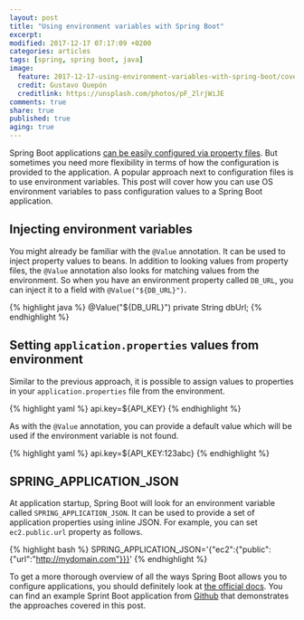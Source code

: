 ```yaml
---
layout: post
title: "Using environment variables with Spring Boot"
excerpt:
modified: 2017-12-17 07:17:09 +0200
categories: articles
tags: [spring, spring boot, java]
image:
  feature: 2017-12-17-using-environment-variables-with-spring-boot/cover.jpg
  credit: Gustavo Quepón
  creditlink: https://unsplash.com/photos/pF_2lrjWiJE
comments: true
share: true
published: true
aging: true
---
```


Spring Boot applications [can be easily configured via property files]({{site.url}}/articles/externalized-configuration-in-spring-boot/ "Externalized configuration in Spring Boot").
But sometimes you need more flexibility in terms of how the configuration is provided to the application.
A popular approach next to configuration files is to use environment variables.
This post will cover how you can use OS environment variables to pass configuration values to a Spring Boot application.

## Injecting environment variables

You might already be familiar with the `@Value` annotation.
It can be used to inject property values to beans.
In addition to looking values from property files, the `@Value` annotation also looks for matching values from the environment.
So when you have an environment property called `DB_URL`, you can inject it to a field with `@Value("${DB_URL}")`.

{% highlight java %}
@Value("${DB_URL}")
private String dbUrl;
{% endhighlight %}

## Setting `application.properties` values from environment

Similar to the previous approach, it is possible to assign values to properties in your `application.properties` file from the environment.

{% highlight yaml %}
api.key=${API_KEY}
{% endhighlight %}

As with the `@Value` annotation, you can provide a default value which will be used if the environment variable is not found.

{% highlight yaml %}
api.key=${API_KEY:123abc}
{% endhighlight %}

## SPRING_APPLICATION_JSON

At application startup, Spring Boot will look for an environment variable called `SPRING_APPLICATION_JSON`.
It can be used to provide a set of application properties using inline JSON.
For example, you can set `ec2.public.url` property as follows.

{% highlight bash  %}
SPRING_APPLICATION_JSON='{"ec2":{"public":{"url":"http://mydomain.com"}}}'
{% endhighlight %}

To get a more thorough overview of all the ways Spring Boot allows you to configure applications, you should definitely look at [the official docs](https://docs.spring.io/spring-boot/docs/current/reference/html/boot-features-external-config.html).
You can find an example Sprint Boot application from [Github](https://github.com/indrekots/spring-boot-envvariables) that demonstrates the approaches covered in this post.
